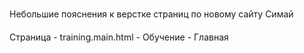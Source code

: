 ###
Небольшие пояснения к верстке страниц по новому сайту Симай


####
Страница - training.main.html - Обучение - Главная